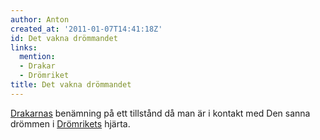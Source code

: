 ```yaml
---
author: Anton
created_at: '2011-01-07T14:41:18Z'
id: Det vakna drömmandet
links:
  mention:
  - Drakar
  - Drömriket
title: Det vakna drömmandet
---
```


[Drakarnas] benämning på ett tillstånd då man är i kontakt med Den sanna drömmen i [Drömrikets]
hjärta.

  [Drakarnas]: Drakar
  [Drömrikets]: Drömriket
